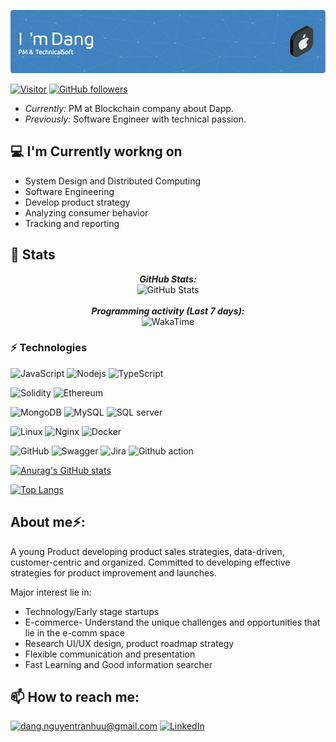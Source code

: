 ![Banner Image](/banner.png)

[![Visitor](https://visitor-badge.laobi.icu/badge?page_id=huudangdev)](https://github.com/huudangdev) [![GitHub followers](https://img.shields.io/github/followers/huudangdev.svg?style=social&label=Follow)](https://github.com/huudangdev?tab=followers)

- <i>Currently:</i> PM at Blockchain company about Dapp. 
- <i>Previously:</i> Software Engineer with technical passion.

<h2>💻 I'm Currently workng on</h2>

- System Design and Distributed Computing
- Software Engineering
- Develop product strategy
- Analyzing consumer behavior
- Tracking and reporting

<h2>👀 Stats</h2>

<div>
  <p align="center">
  <b><em>GitHub Stats:</em></b> <br/>
    <img src="https://github-readme-streak-stats.herokuapp.com/?user=huudangdev" alt="GitHub Stats" /> <br/><br/>
  <b><em>Programming activity (Last 7 days):</em></b> <br/>
    <img src="https://github-readme-stats.vercel.app/api/wakatime?username=huudangdev" alt="WakaTime" />
  </p>

</div>

### ⚡ Technologies

![JavaScript](https://img.shields.io/badge/JavaScript-F7DF1E?style=for-the-badge&logo=javascript&logoColor=black)
![Nodejs](https://img.shields.io/badge/Node.js-43853D?style=for-the-badge&logo=node.js&logoColor=white)
![TypeScript](https://img.shields.io/badge/TypeScript-007ACC?style=for-the-badge&logo=typescript&logoColor=white)

![Solidity](https://img.shields.io/badge/Solidity-e6e6e6?style=for-the-badge&logo=solidity&logoColor=black)
![Ethereum](https://img.shields.io/badge/Ethereum-3C3C3D?style=for-the-badge&logo=Ethereum&logoColor=white)

![MongoDB](https://img.shields.io/badge/MongoDB-4EA94B?style=for-the-badge&logo=mongodb&logoColor=white)
![MySQL](https://img.shields.io/badge/MySQL-00000F?style=for-the-badge&logo=mysql&logoColor=white)
![SQL server](https://img.shields.io/badge/Microsoft%20SQL%20Server-CC2927?style=for-the-badge&logo=microsoft%20sql%20server&logoColor=white)

![Linux](https://img.shields.io/badge/Linux-FCC624?style=for-the-badge&logo=linux&logoColor=black)
![Nginx](https://img.shields.io/badge/Nginx-009639?style=for-the-badge&logo=nginx&logoColor=white)
![Docker](https://img.shields.io/badge/Docker-2CA5E0?style=for-the-badge&logo=docker&logoColor=white)

![GitHub](https://img.shields.io/badge/GitHub-100000?style=for-the-badge&logo=github&logoColor=white)
![Swagger](https://img.shields.io/badge/Swagger-85EA2D?style=for-the-badge&logo=Swagger&logoColor=white)
![Jira](https://img.shields.io/badge/Jira-0052CC?style=for-the-badge&logo=Jira&logoColor=white)
![Github action](https://img.shields.io/badge/GitHub_Actions-2088FF?style=for-the-badge&logo=github-actions&logoColor=white)

[![Anurag's GitHub stats](https://github-readme-stats.vercel.app/api?username=huudangdev&show_icons=true&theme=radical&count_private=true)](https://www.linkedin.com/in/nguyentranhuudang/)

[![Top Langs](https://github-readme-stats.vercel.app/api/top-langs/?username=huudangdev&layout=compact)](https://github.com/huudangdev)

<h2> About me⚡:</h2>

A young Product developing product sales strategies, data-driven, customer-centric and organized. Committed to developing effective strategies for product improvement and launches.

Major interest lie in:
- Technology/Early stage startups
- E-commerce- Understand the unique challenges and opportunities that lie in the e-comm space
- Research UI/UX design, product roadmap strategy
- Flexible communication and presentation
- Fast Learning and Good information searcher
 
<h2>📫 How to reach me:</h2>

<a href="mailto:dang.nguyentranhuu@gmail.com">![dang.nguyentranhuu@gmail.com](https://img.shields.io/badge/Gmail-D14836?style=for-the-badge&logo=gmail&logoColor=white)</a> <a href="https://www.linkedin.com/in/nguyentranhuudang/">![LinkedIn](https://img.shields.io/badge/LinkedIn-0077B5?style=for-the-badge&logo=linkedin&logoColor=white)</a>
